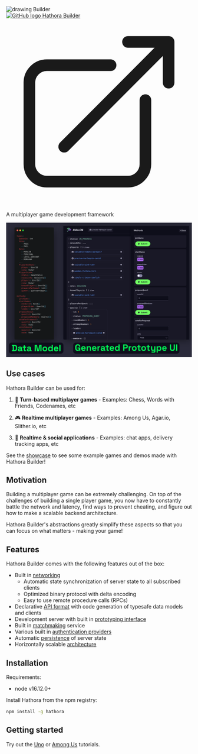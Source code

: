 <div class="hathora-logo-with-super">
  <img src="statics/logo.svg" alt="drawing" width="200"/>
  <span class="hathora-logo-super">Builder</span>
</div>

<a href="https://github.com/hathora/builder" target="_blank" class="hathora-gh-link">
  <img src="statics/GitHub-Mark-Light-32px.png" alt="GitHub logo" height="14" width="14"/>
  <span>Hathora Builder</span>
  <span class="hathora-link-icon">
      <svg xmlns="http://www.w3.org/2000/svg" fill="none" viewBox="0 0 24 24" stroke-width="1.5" stroke="currentColor" class="w-6 h-6">
          <path stroke="currentColor" stroke-linecap="round" stroke-linejoin="round" d="M13.5 6H5.25A2.25 2.25 0 003 8.25v10.5A2.25 2.25 0 005.25 21h10.5A2.25 2.25 0 0018 18.75V10.5m-10.5 6L21 3m0 0h-5.25M21 3v5.25" />
      </svg>
  </span>
</a>

A multiplayer game development framework

![Hathora Builder Example](../statics/avalon_proto_ui.png)

## Use cases

Hathora Builder can be used for:

1. 🎲 **Turn-based multiplayer games** - Examples: Chess, Words with Friends, Codenames, etc

2. 🎮 **Realtime multiplayer games** - Examples: Among Us, Agar.io, Slither.io, etc

3. 💬 **Realtime & social applications** - Examples: chat apps, delivery tracking apps, etc

See the [showcase](builder/showcase.md) to see some example games and demos made with Hathora Builder!

## Motivation

Building a multiplayer game can be extremely challenging. On top of the challenges of building a single player game, you now have to constantly battle the network and latency, find ways to prevent cheating, and figure out how to make a scalable backend architecture.

Hathora Builder's abstractions greatly simplify these aspects so that you can focus on what matters - making your game!

## Features

Hathora Builder comes with the following features out of the box:

- Built in [networking](builder/networking.md)
  - Automatic state synchronization of server state to all subscribed clients
  - Optimized binary protocol with delta encoding
  - Easy to use remote procedure calls (RPCs)
- Declarative [API format](builder/type-driven-development.md) with code generation of typesafe data models and clients
- Development server with built in [prototyping interface](builder/type-driven-development.md?id=prototype-ui)
- Built in [matchmaking](builder/state.md?id=lifecycle) service
- Various built in [authentication providers](builder/auth.md)
- Automatic [persistence](builder/state.md?id=persistence) of server state
- Horizontally scalable [architecture](architecture.md)

## Installation

Requirements:

- node v16.12.0+

Install Hathora from the npm registry:

```sh
npm install -g hathora
```

## Getting started

Try out the [Uno](builder/tutorial_uno.md) or [Among Us](builder/tutorial_among_us.md) tutorials.
